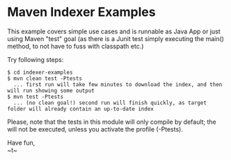 Maven Indexer Examples
======

This example covers simple use cases and is runnable as Java App or just using Maven "test" goal (as there is a Junit test simply executing the main() method, to not have to fuss with classpath etc.)

Try following steps:

```
$ cd indexer-examples
$ mvn clean test -Ptests
  ... first run will take few minutes to download the index, and then will run showing some output
$ mvn test -Ptests
  ... (no clean goal!) second run will finish quickly, as target folder will already contain an up-to-date index
```

Please, note that the tests in this module will only compile by default; the will not be executed, unless you activate the profile (-Ptests).

Have fun,  
~t~